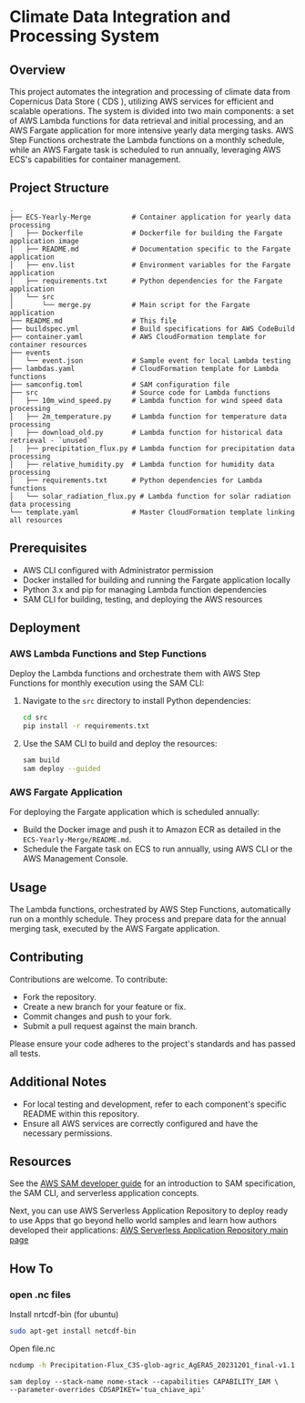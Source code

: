 # Climate Data Integration and Processing System

## Overview

This project automates the integration and processing of climate data from Copernicus Data Store ( CDS ), utilizing AWS services for efficient and scalable operations. The system is divided into two main components: a set of AWS Lambda functions for data retrieval and initial processing, and an AWS Fargate application for more intensive yearly data merging tasks. AWS Step Functions orchestrate the Lambda functions on a monthly schedule, while an AWS Fargate task is scheduled to run annually, leveraging AWS ECS's capabilities for container management.

## Project Structure

```plaintext
.
├── ECS-Yearly-Merge          # Container application for yearly data processing
│   ├── Dockerfile            # Dockerfile for building the Fargate application image
│   ├── README.md             # Documentation specific to the Fargate application
│   ├── env.list              # Environment variables for the Fargate application
│   ├── requirements.txt      # Python dependencies for the Fargate application
│   └── src
│       └── merge.py          # Main script for the Fargate application
├── README.md                 # This file
├── buildspec.yml             # Build specifications for AWS CodeBuild
├── container.yaml            # AWS CloudFormation template for container resources
├── events
│   └── event.json            # Sample event for local Lambda testing
├── lambdas.yaml              # CloudFormation template for Lambda functions
├── samconfig.toml            # SAM configuration file
├── src                       # Source code for Lambda functions
│   ├── 10m_wind_speed.py     # Lambda function for wind speed data processing
│   ├── 2m_temperature.py     # Lambda function for temperature data processing
│   ├── download_old.py       # Lambda function for historical data retrieval - `unused`
│   ├── precipitation_flux.py # Lambda function for precipitation data processing
│   ├── relative_humidity.py  # Lambda function for humidity data processing
│   ├── requirements.txt      # Python dependencies for Lambda functions
│   └── solar_radiation_flux.py # Lambda function for solar radiation data processing
└── template.yaml             # Master CloudFormation template linking all resources
```

## Prerequisites

- AWS CLI configured with Administrator permission
- Docker installed for building and running the Fargate application locally
- Python 3.x and pip for managing Lambda function dependencies
- SAM CLI for building, testing, and deploying the AWS resources

## Deployment

### AWS Lambda Functions and Step Functions

Deploy the Lambda functions and orchestrate them with AWS Step Functions for monthly execution using the SAM CLI:

1. Navigate to the `src` directory to install Python dependencies:
   ```bash
   cd src
   pip install -r requirements.txt
   ```
2. Use the SAM CLI to build and deploy the resources:
   ```bash
   sam build
   sam deploy --guided
   ```

### AWS Fargate Application

For deploying the Fargate application which is scheduled annually:

- Build the Docker image and push it to Amazon ECR as detailed in the `ECS-Yearly-Merge/README.md`.
- Schedule the Fargate task on ECS to run annually, using AWS CLI or the AWS Management Console.

## Usage

The Lambda functions, orchestrated by AWS Step Functions, automatically run on a monthly schedule. They process and prepare data for the annual merging task, executed by the AWS Fargate application.

## Contributing

Contributions are welcome. To contribute:

- Fork the repository.
- Create a new branch for your feature or fix.
- Commit changes and push to your fork.
- Submit a pull request against the main branch.

Please ensure your code adheres to the project's standards and has passed all tests.

## Additional Notes

- For local testing and development, refer to each component's specific README within this repository.
- Ensure all AWS services are correctly configured and have the necessary permissions.



## Resources

See the [AWS SAM developer guide](https://docs.aws.amazon.com/serverless-application-model/latest/developerguide/what-is-sam.html) for an introduction to SAM specification, the SAM CLI, and serverless application concepts.

Next, you can use AWS Serverless Application Repository to deploy ready to use Apps that go beyond hello world samples and learn how authors developed their applications: [AWS Serverless Application Repository main page](https://aws.amazon.com/serverless/serverlessrepo/)


## How To 
### open .nc files

Install nrtcdf-bin (for ubuntu)
```bash
sudo apt-get install netcdf-bin
```
Open file.nc
```bash
ncdump -h Precipitation-Flux_C3S-glob-agric_AgERA5_20231201_final-v1.1.nc
```
```
sam deploy --stack-name nome-stack --capabilities CAPABILITY_IAM \
--parameter-overrides CDSAPIKEY='tua_chiave_api'
```